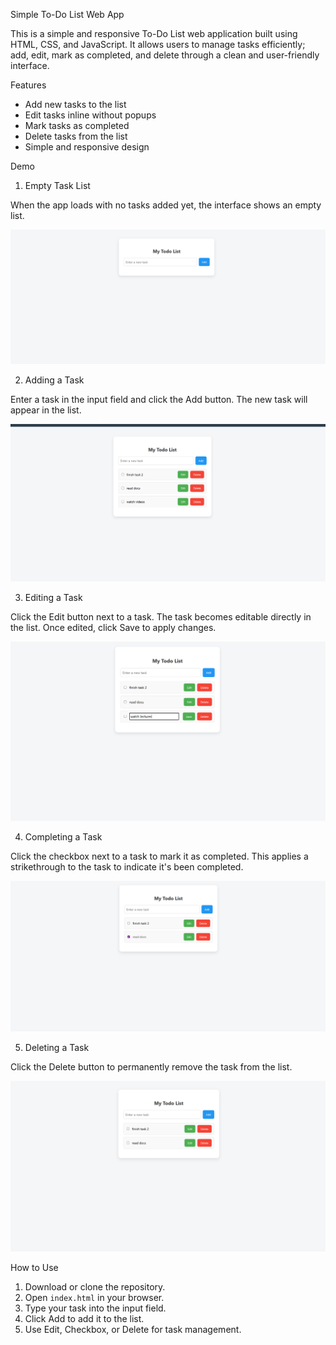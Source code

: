 Simple To-Do List Web App

This is a simple and responsive To-Do List web application built using HTML, CSS, and JavaScript. It allows users to manage tasks efficiently; add, edit, mark as completed, and delete through a clean and user-friendly interface.


Features

- Add new tasks to the list
- Edit tasks inline without popups
- Mark tasks as completed
- Delete tasks from the list
- Simple and responsive design


Demo

1. Empty Task List

When the app loads with no tasks added yet, the interface shows an empty list.

![Empty Task List](images/empty.png)



2. Adding a Task

Enter a task in the input field and click the Add button. The new task will appear in the list.

![Task Added](images/list.png)



3. Editing a Task

Click the Edit button next to a task. The task becomes editable directly in the list. Once edited, click Save to apply changes.

![Editing Task](images/edit.png)



4. Completing a Task

Click the checkbox next to a task to mark it as completed. This applies a strikethrough to the task to indicate it's been completed.

![Completed Task](images/done.png)



5. Deleting a Task

Click the Delete button to permanently remove the task from the list.

![Deleted Task](images/delete.png)



How to Use

1. Download or clone the repository.
2. Open `index.html` in your browser.
3. Type your task into the input field.
4. Click Add to add it to the list.
5. Use Edit, Checkbox, or Delete for task management.




